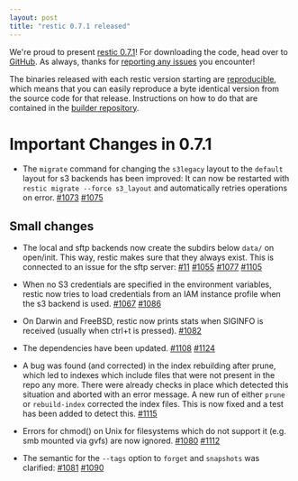 ```yaml
---
layout: post
title: "restic 0.7.1 released"
---
```


We're proud to present [restic 0.7.1](https://github.com/restic/restic/releases/tag/v0.7.1)!
For downloading the code, head over to [GitHub](https://github.com/restic/restic/releases/tag/v0.7.1).
As always, thanks for [reporting any issues](https://github.com/restic/restic/issues/new) you encounter!

The binaries released with each restic version starting are [reproducible](https://reproducible-builds.org/), which means that you can easily reproduce a byte identical version from the source code for that release. Instructions on how to do that are contained in the [builder repository](https://github.com/restic/builder).

Important Changes in 0.7.1
==========================

 * The `migrate` command for changing the `s3legacy` layout to the `default` layout for s3 backends has been improved: It can now be restarted with `restic migrate --force s3_layout` and automatically retries operations on error. [#1073](https://github.com/restic/restic/issues/1073) [#1075](https://github.com/restic/restic/pull/1075)

Small changes
-------------

 * The local and sftp backends now create the subdirs below `data/` on open/init. This way, restic makes sure that they always exist. This is connected to an issue for the sftp server: [#11](https://github.com/restic/rest-server/pull/11#issuecomment-309879710) [#1055](https://github.com/restic/restic/issues/1055) [#1077](https://github.com/restic/restic/pull/1077) [#1105](https://github.com/restic/restic/pull/1105)

 * When no S3 credentials are specified in the environment variables, restic now tries to load credentials from an IAM instance profile when the s3 backend is used. [#1067](https://github.com/restic/restic/issues/1067) [#1086](https://github.com/restic/restic/pull/1086)

 * On Darwin and FreeBSD, restic now prints stats when SIGINFO is received (usually when ctrl+t is pressed). [#1082](https://github.com/restic/restic/pull/1082)

 * The dependencies have been updated. [#1108](https://github.com/restic/restic/pull/1108) [#1124](https://github.com/restic/restic/pull/1124)

 * A bug was found (and corrected) in the index rebuilding after prune, which led to indexes which include files that were not present in the repo any more. There were already checks in place which detected this situation and aborted with an error message. A new run of either `prune` or `rebuild-index` corrected the index files. This is now fixed and a test has been added to detect this. [#1115](https://github.com/restic/restic/pull/1115)

 * Errors for chmod() on Unix for filesystems which do not support it (e.g. smb mounted via gvfs) are now ignored. [#1080](https://github.com/restic/restic/pull/1080) [#1112](https://github.com/restic/restic/pull/1112)

 * The semantic for the `--tags` option to `forget` and `snapshots` was clarified: [#1081](https://github.com/restic/restic/issues/1081) [#1090](https://github.com/restic/restic/pull/1090)
